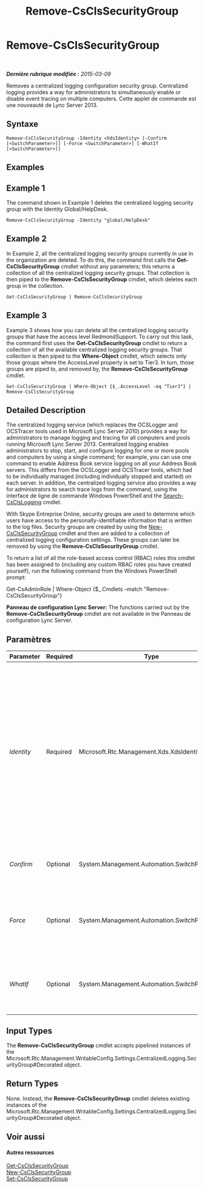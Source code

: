 ﻿---
title: Remove-CsClsSecurityGroup
TOCTitle: Remove-CsClsSecurityGroup
ms:assetid: 67778239-9338-4717-abeb-8b87e8cb7a9a
ms:mtpsurl: https://technet.microsoft.com/fr-fr/library/JJ204958(v=OCS.15)
ms:contentKeyID: 49297458
ms.date: 05/20/2016
mtps_version: v=OCS.15
ms.translationtype: HT
---

# Remove-CsClsSecurityGroup

 

_**Dernière rubrique modifiée :** 2015-03-09_

Removes a centralized logging configuration security group. Centralized logging provides a way for administrators to simultaneously enable or disable event tracing on multiple computers. Cette applet de commande est une nouveauté de Lync Server 2013.

## Syntaxe

    Remove-CsClsSecurityGroup -Identity <XdsIdentity> [-Confirm [<SwitchParameter>]] [-Force <SwitchParameter>] [-WhatIf [<SwitchParameter>]]

## Examples

## Example 1

The command shown in Example 1 deletes the centralized logging security group with the Identity Global/HelpDesk.

    Remove-CsClsSecurityGroup -Identity "global/HelpDesk"

## Example 2

In Example 2, all the centralized logging security groups currently in use in the organization are deleted. To do this, the command first calls the **Get-CsClsSecurityGroup** cmdlet without any parameters; this returns a collection of all the centralized logging security groups. That collection is then piped to the **Remove-CsClsSecurityGroup** cmdlet, which deletes each group in the collection.

    Get-CsClsSecurityGroup | Remove-CsClsSecurityGroup

## Example 3

Example 3 shows how you can delete all the centralized logging security groups that have the access level RedmondSupport. To carry out this task, the command first uses the **Get-CsClsSecurityGroup** cmdlet to return a collection of all the available centralized logging security groups. That collection is then piped to the **Where-Object** cmdlet, which selects only those groups where the AccessLevel property is set to Tier3. In turn, those groups are piped to, and removed by, the **Remove-CsClsSecurityGroup** cmdlet.

    Get-CsClsSecurityGroup | Where-Object {$_.AccessLevel -eq "Tier3"} | Remove-CsClsSecurityGroup

## Detailed Description

The centralized logging service (which replaces the OCSLogger and OCSTracer tools used in Microsoft Lync Server 2010) provides a way for administrators to manage logging and tracing for all computers and pools running Microsoft Lync Server 2013. Centralized logging enables administrators to stop, start, and configure logging for one or more pools and computers by using a single command; for example, you can use one command to enable Address Book service logging on all your Address Book servers. This differs from the OCSLogger and OCSTracer tools, which had to be individually managed (including individually stopped and started) on each server. In addition, the centralized logging service also provides a way for administrators to search trace logs from the command, using the interface de ligne de commande Windows PowerShell and the [Search-CsClsLogging](search-csclslogging.md) cmdlet.

With Skype Entreprise Online, security groups are used to determine which users have access to the personally-identifiable information that is written to the log files. Security groups are created by using the [New-CsClsSecurityGroup](new-csclssecuritygroup.md) cmdlet and then are added to a collection of centralized logging configuration settings. These groups can later be removed by using the **Remove-CsClsSecurityGroup** cmdlet.

To return a list of all the role-based access control (RBAC) roles this cmdlet has been assigned to (including any custom RBAC roles you have created yourself), run the following command from the Windows PowerShell prompt:

Get-CsAdminRole | Where-Object {$\_.Cmdlets –match "Remove-CsClsSecurityGroup"}

**Panneau de configuration Lync Server:** The functions carried out by the **Remove-CsClsSecurityGroup** cmdlet are not available in the Panneau de configuration Lync Server.

## Paramètres


<table>
<colgroup>
<col style="width: 25%" />
<col style="width: 25%" />
<col style="width: 25%" />
<col style="width: 25%" />
</colgroup>
<thead>
<tr class="header">
<th>Parameter</th>
<th>Required</th>
<th>Type</th>
<th>Description</th>
</tr>
</thead>
<tbody>
<tr class="odd">
<td><p><em>Identity</em></p></td>
<td><p>Required</p></td>
<td><p>Microsoft.Rtc.Management.Xds.XdsIdentity</p></td>
<td><p>Unique identifier for the centralized logging security group to be removed. A security group identity consists of the scope where the group was created followed by the group name. For example, to remove a group named HelpDesk created at the global scope, use the following syntax:</p>
<p>-Identity &quot;global/HelpDesk&quot;</p></td>
</tr>
<tr class="even">
<td><p><em>Confirm</em></p></td>
<td><p>Optional</p></td>
<td><p>System.Management.Automation.SwitchParameter</p></td>
<td><p>Prompts you for confirmation before executing the command.</p></td>
</tr>
<tr class="odd">
<td><p><em>Force</em></p></td>
<td><p>Optional</p></td>
<td><p>System.Management.Automation.SwitchParameter</p></td>
<td><p>Suppresses the display of any non-fatal error message that might occur when running the command.</p></td>
</tr>
<tr class="even">
<td><p><em>WhatIf</em></p></td>
<td><p>Optional</p></td>
<td><p>System.Management.Automation.SwitchParameter</p></td>
<td><p>Describes what would happen if you executed the command without actually executing the command.</p></td>
</tr>
</tbody>
</table>


## Input Types

The **Remove-CsClsSecurityGroup** cmdlet accepts pipelined instances of the Microsoft.Rtc.Management.WritableConfig.Settings.CentralizedLogging.SecurityGroup\#Decorated object.

## Return Types

None. Instead, the **Remove-CsClsSecurityGroup** cmdlet deletes existing instances of the Microsoft.Rtc.Management.WritableConfig.Settings.CentralizedLogging.SecurityGroup\#Decorated object.

## Voir aussi

#### Autres ressources

[Get-CsClsSecurityGroup](get-csclssecuritygroup.md)  
[New-CsClsSecurityGroup](new-csclssecuritygroup.md)  
[Set-CsClsSecurityGroup](set-csclssecuritygroup.md)


